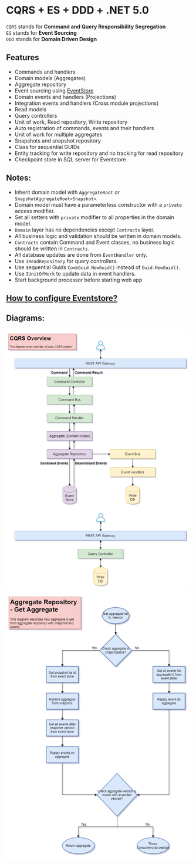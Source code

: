 # CQRS + ES + DDD + .NET 5.0

`CQRS` stands for **Command and Query Responsibility Segregation**  
`ES` stands for **Event Sourcing**  
`DDD` stands for **Domain Driven Design**  

## Features

- Commands and handlers
- Domain models (Aggregates)
- Aggregate repository
- Event sourcing using [EventStore](https://www.eventstore.com/)
- Domain events and handlers (Projections)
- Integration events and handlers (Cross module projections)
- Read models
- Query controllers
- Unit of work, Read repository, Write repository
- Auto registration of commands, events and their handlers
- Unit of work for multiple aggregates
- Snapshots and snapshot repository
- Class for sequential GUIDs
- Entity tracking for write repository and no tracking for read repository
- Checkpoint store in SQL server for Eventstore

## Notes:

- Inherit domain model with `AggregateRoot` or `SnapshotAggregateRoot<Snapshot>`.
- Domain model must have a parameterless constructor with a `private` access modifier.
- Set all setters with `private` modifier to all properties in the domain model.
- `Domain` layer has no dependencies except `Contracts` layer.
- All business logic and validation should be written in domain models.
- `Contracts` contain Command and Event classes, no business logic should be written in `Contracts`.
- All database updates are done from `EventHandler` only.
- Use `IReadRepository` for query controllers.
- Use sequential Guids `CombGuid.NewGuid()` instead of `Guid.NewGuid()`.
- Use `IUnitOfWork` to update data in event handlers.
- Start background processor before starting web app

## [How to configure Eventstore?](https://github.com/NilavPatel/Todo.CQRS/blob/main/Docs/EventStore_Config.md)

## Diagrams:

![CQRS](https://raw.githubusercontent.com/NilavPatel/Todo.CQRS/main/Docs/CQRS.png)
![AggregateRepository-GetAggregate](https://raw.githubusercontent.com/NilavPatel/Todo.CQRS/main/Docs/AggregateRepository-GetAggregate.png)
